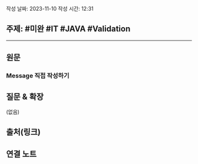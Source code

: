 작성 날짜: 2023-11-10
작성 시간: 12:31

## 주제: #미완 #IT #JAVA #Validation 

----
## 원문

### Message 직접 작성하기




## 질문 & 확장

(없음)

## 출처(링크)


## 연결 노트










